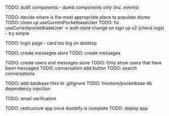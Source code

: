 TODO: audit components - dumb components only (inc. events)

TODO: decide where is the most appropriate place to populate stores
TODO: clean up useCurrentPocketbaseUser
TODO: fix useCurrentpocketbaseUser -> auth store change on sign up x2 (check logs) - try simple

TODO: login page - card too big on desktop

TODO: create messages store
TODO: create messages

TODO: create users and messages store
TODO: Only show users that have been messaged
TODO: conversation add button
TODO: search conversations

TODO: add database files to .gitignore
TODO: firestore/pocketbase db dependency injection

TODO: email verification

TODO: restructure app once dumbify is complete
TODO: deploy app
